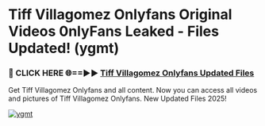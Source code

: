 # Tiff Villagomez Onlyfans Original Videos 0nlyFans Leaked - Files Updated! (ygmt)

<h3>🔴 CLICK HERE 🌐==►► <a href="https://tinyurl.com/ehrbuxhb" rel="nofollow">Tiff Villagomez Onlyfans Updated Files</a></h3>

Get Tiff Villagomez Onlyfans and all content. Now you can access all videos and pictures of Tiff Villagomez Onlyfans. New Updated Files 2025!

[![ygmt](https://i.imgur.com/lVYEuWS.gif)](https://tinyurl.com/ehrbuxhb)
